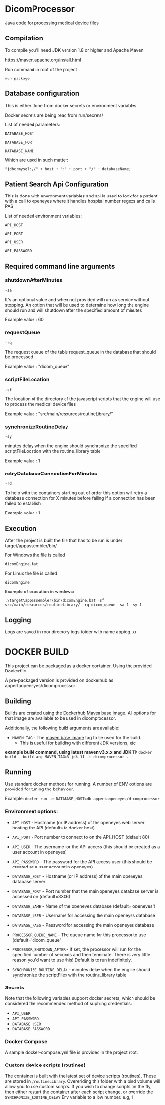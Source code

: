 # DicomProcessor

Java code for processing medical device files

## Compilation

To compile you'll need JDK version 1.8 or higher and Apache Maven

https://maven.apache.org/install.html

Run command in root of the project
```
mvn package
```

## Database configuration
This is either done from docker secrets or environment variables

Docker secrets are being read from run/secrets/

List of needed parameters:
```
DATABASE_HOST
```
```
DATABASE_PORT
```
```
DATABASE_NAME
```

Which are used in such matter:
```
"jdbc:mysql://" + host + ":" + port + "/" + databaseName;
```

## Patient Search Api Configuration
This is done with envronment variables and api is used to look for a patient with a call to openeyes where
it handles hospital number regexs and calls PAS

List of needed environment variables:
```
API_HOST
```
```
API_PORT
```
```
API_USER
```
```
API_PASSWORD
```
## Required command line arguments

### shutdownAfterMinutes
```
-sa 
```
 It's an optional value and when not provided will run as service without stopping.
 An option that will be used to determine how long the engine should run and will shutdown after the specified amount of minutes

Example value : 60

### requestQueue
```
-rq
```
The request queue of the table request_queue in the database that should be processed

Example value : "dicom_queue"
### scriptFileLocation
```
-sf 
```
The location of the directory of the javascript scripts that the engine will use to process the medical device files

Example value : "src/main/resources/routineLibrary/"

### synchronizeRoutineDelay
```
-sy 
```
minutes delay when the engine should synchronize the specified scriptFileLocation with the routine_library table

Example value : 1

###  retryDatabaseConnectionForMinutes
```
-rd
```
To help with the containers starting out of order this option will retry a database connection for X minutes before failing if a connection has been failed to establish

Example value : 1

## Execution

After the project is built the file that has to be run is under target/appassembler/bin/

For Windows the file is called
```
dicomEngine.bat
```
For Linux the file is called
```
dicomEngine
```

Example of execution in windows:
```
.\target\appassembler\bin\dicomEngine.bat -sf src/main/resources/routineLibrary/ -rq dicom_queue -sa 1 -sy 1
```
## Logging

Logs are saved in root directory logs folder with name applog.txt

# DOCKER BUILD
This project can be packaged as a docker container. Using the provided Dockerfile.

A pre-packaged version is provided on dockerhub as appertaopeneyes/dicomprocessor

## Building

Builds are created using the [Dockerhub Maven base image](https://hub.docker.com/_/maven). All options for that image are available to be used in dicomprocessor.

Additionally, the following build arguments are available:
* `MAVEN_TAG` - The [maven base image](https://hub.docker.com/_/maven) tag to be used for the build.
    * This is useful for building with different JDK versions, etc

**example build command, using latest maven v3.x.x and JDK 11:** 
 `docker build --build-arg MAVEN_TAG=3-jdk-11 -t dicomprocessor .`

## Running

Use standard docker methods for running. A number of ENV options are provided for tuning the behaviour.

Example: `docker run -e DATABASE_HOST=db appertaopeneyes/dicomprocessor`

### Environment options:

* `API_HOST` - Hostname (or IP address) of the openeyes web server hosting the API (defaults to docker host)
* `API_PORT` - Port number to connect to on the API_HOST (default 80)
* `API_USER` - The username for the API access (this should be created as a user account in openeyes)
* `API_PASSWORD` - The password for the API access user (this should be created as a user account in openeyes)

* `DATABASE_HOST` - Hostname (or IP address) of the main openeyes database server
* `DATABASE_PORT` - Port number that the main openeyes database server is accessed on (default=3306)
* `DATABASE_NAME` - Name of the openeyes database (default='openeyes')
* `DATABASE_USER` - Username for accessing the main openeyes database
* `DATABASE_PASS` - Password for accessing the main openeyes database

* `PROCESSOR_QUEUE_NAME` - The queue name for this processor to use (default='dicom_queue'
* `PROCESSOR_SHUTDOWN_AFTER` - If set, the processor will run for the specified number of seconds and then terminate. There is very little reason you'd want to use this! Default is to run indefinitely.
* `SYNCHRONIZE_ROUTINE_DELAY` - minutes delay when the engine should synchronize the scriptFiles with the routine_library table

### Secrets
Note that the following variables support docker secrets, which should be considered the recommended method of suplying credentials:

* `API_USER`
* `API_PASSWORD`
* `DATABASE_USER`
* `DATABASE_PASSWORD`

### Docker Compose
A sample docker-compose.yml file is provided in the project root.

### Custom device scripts (routines)
The container is built with the latest set of device scripts (routines). These are stored in `/routineLibrary`. Overeriding this folder with a bind volume will allow you to use custom scripts.
If you wish to change scripts on the fly, then either restart the container after each script change, or override the `SYNCHRONIZE_ROUTINE_DELAY` Env variable to a low number. e.g, 1
